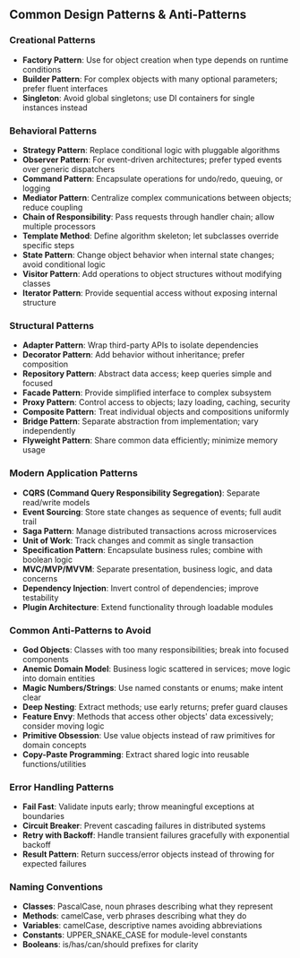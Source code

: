 <!-- BEGIN GENERATED: ai-instructions-generator v1.0.0 -->

## Common Design Patterns & Anti-Patterns

### Creational Patterns
- **Factory Pattern**: Use for object creation when type depends on runtime conditions
- **Builder Pattern**: For complex objects with many optional parameters; prefer fluent interfaces
- **Singleton**: Avoid global singletons; use DI containers for single instances instead

### Behavioral Patterns
- **Strategy Pattern**: Replace conditional logic with pluggable algorithms
- **Observer Pattern**: For event-driven architectures; prefer typed events over generic dispatchers
- **Command Pattern**: Encapsulate operations for undo/redo, queuing, or logging
- **Mediator Pattern**: Centralize complex communications between objects; reduce coupling
- **Chain of Responsibility**: Pass requests through handler chain; allow multiple processors
- **Template Method**: Define algorithm skeleton; let subclasses override specific steps
- **State Pattern**: Change object behavior when internal state changes; avoid conditional logic
- **Visitor Pattern**: Add operations to object structures without modifying classes
- **Iterator Pattern**: Provide sequential access without exposing internal structure

### Structural Patterns
- **Adapter Pattern**: Wrap third-party APIs to isolate dependencies
- **Decorator Pattern**: Add behavior without inheritance; prefer composition
- **Repository Pattern**: Abstract data access; keep queries simple and focused
- **Facade Pattern**: Provide simplified interface to complex subsystem
- **Proxy Pattern**: Control access to objects; lazy loading, caching, security
- **Composite Pattern**: Treat individual objects and compositions uniformly
- **Bridge Pattern**: Separate abstraction from implementation; vary independently
- **Flyweight Pattern**: Share common data efficiently; minimize memory usage

### Modern Application Patterns
- **CQRS (Command Query Responsibility Segregation)**: Separate read/write models
- **Event Sourcing**: Store state changes as sequence of events; full audit trail
- **Saga Pattern**: Manage distributed transactions across microservices
- **Unit of Work**: Track changes and commit as single transaction
- **Specification Pattern**: Encapsulate business rules; combine with boolean logic
- **MVC/MVP/MVVM**: Separate presentation, business logic, and data concerns
- **Dependency Injection**: Invert control of dependencies; improve testability
- **Plugin Architecture**: Extend functionality through loadable modules

### Common Anti-Patterns to Avoid
- **God Objects**: Classes with too many responsibilities; break into focused components
- **Anemic Domain Model**: Business logic scattered in services; move logic into domain entities
- **Magic Numbers/Strings**: Use named constants or enums; make intent clear
- **Deep Nesting**: Extract methods; use early returns; prefer guard clauses
- **Feature Envy**: Methods that access other objects' data excessively; consider moving logic
- **Primitive Obsession**: Use value objects instead of raw primitives for domain concepts
- **Copy-Paste Programming**: Extract shared logic into reusable functions/utilities

### Error Handling Patterns
- **Fail Fast**: Validate inputs early; throw meaningful exceptions at boundaries
- **Circuit Breaker**: Prevent cascading failures in distributed systems
- **Retry with Backoff**: Handle transient failures gracefully with exponential backoff
- **Result Pattern**: Return success/error objects instead of throwing for expected failures

### Naming Conventions
- **Classes**: PascalCase, noun phrases describing what they represent
- **Methods**: camelCase, verb phrases describing what they do
- **Variables**: camelCase, descriptive names avoiding abbreviations
- **Constants**: UPPER_SNAKE_CASE for module-level constants
- **Booleans**: is/has/can/should prefixes for clarity

<!-- END GENERATED -->
